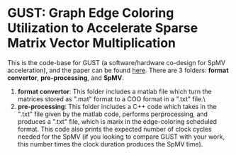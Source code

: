 # GUST: Graph Edge Coloring Utilization to Accelerate Sparse Matrix Vector Multiplication
This is the code-base for GUST (a software/hardware co-design for SpMV acceleration), and the paper can be found [here](https://www.to.be.added). There are 3 folders: **format convertor**, **pre-processing**, and **SpMV**.
1. **format convertor**: This folder includes a matlab file which turn the matrices stored as ".mat" format to a COO format in a ".txt" file.\\
2. **pre-processing**: This folder includes a C++ code which takes in the ".txt" file given by the matlab code, performs perprocessing, and produces a ".txt" file, which is marix in the edge-coloring scheduled format.
   This code also prints the expected number of clock cycles needed for the SpMV (if you looking to compare GUST with your work, this number times the clock duration produces the SpMV time).
